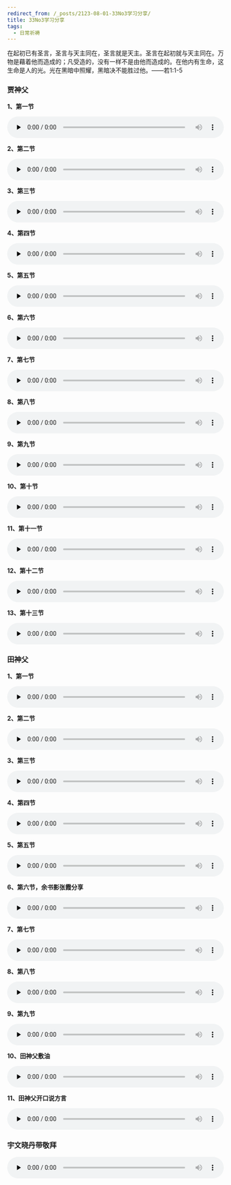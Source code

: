 ```yaml
---
redirect_from: /_posts/2123-08-01-33No3学习分享/
title: 33No3学习分享
tags:
  - 日常祈祷
---
```


在起初已有圣言，圣言与天主同在，圣言就是天主。圣言在起初就与天主同在。万物是藉着他而造成的；凡受造的，没有一样不是由他而造成的。在他内有生命，这生命是人的光。光在黑暗中照耀，黑暗决不能胜过他。——若1:1-5

### **贾神父**

**1、第一节**

<audio id="audio" style="width: 100%;height:50px;" controls="controls" preload="none">
      <source id="mp3" src="/33No3/audio/001jia.mp3">
</audio>

**2、第二节**

<audio id="audio" style="width: 100%;height:50px;" controls="controls" preload="none">
      <source id="mp3" src="/33No3/audio/002jia.mp3">
</audio>

**3、第三节**

<audio id="audio" style="width: 100%;height:50px;" controls="controls" preload="none">
      <source id="mp3" src="/33No3/audio/003jia.mp3">
</audio>

**4、第四节**

<audio id="audio" style="width: 100%;height:50px;" controls="controls" preload="none">
      <source id="mp3" src="/33No3/audio/004jia.mp3">
</audio>

**5、第五节**

<audio id="audio" style="width: 100%;height:50px;" controls="controls" preload="none">
      <source id="mp3" src="/33No3/audio/005jia.mp3">
</audio>

**6、第六节**

<audio id="audio" style="width: 100%;height:50px;" controls="controls" preload="none">
      <source id="mp3" src="/33No3/audio/006jia.mp3">
</audio>

**7、第七节**

<audio id="audio" style="width: 100%;height:50px;" controls="controls" preload="none">
      <source id="mp3" src="/33No3/audio/007jia.mp3">
</audio>

**8、第八节**

<audio id="audio" style="width: 100%;height:50px;" controls="controls" preload="none">
      <source id="mp3" src="/33No3/audio/008jia.mp3">
</audio>

**9、第九节**

<audio id="audio" style="width: 100%;height:50px;" controls="controls" preload="none">
      <source id="mp3" src="/33No3/audio/009jia.mp3">
</audio>

**10、第十节**

<audio id="audio" style="width: 100%;height:50px;" controls="controls" preload="none">
      <source id="mp3" src="/33No3/audio/010jia.mp3">
</audio>

**11、第十一节**

<audio id="audio" style="width: 100%;height:50px;" controls="controls" preload="none">
      <source id="mp3" src="/33No3/audio/011jia.mp3">
</audio>

**12、第十二节**

<audio id="audio" style="width: 100%;height:50px;" controls="controls" preload="none">
      <source id="mp3" src="/33No3/audio/012jia.mp3">
</audio>

**13、第十三节**

<audio id="audio" style="width: 100%;height:50px;" controls="controls" preload="none">
      <source id="mp3" src="/33No3/audio/013jia.mp3">
</audio>

### **田神父**

**1、第一节**

<audio id="audio" style="width: 100%;height:50px;" controls="controls" preload="none">
      <source id="mp3" src="/33No3/audio/001tian.mp3">
</audio>

**2、第二节**

<audio id="audio" style="width: 100%;height:50px;" controls="controls" preload="none">
      <source id="mp3" src="/33No3/audio/002tian.mp3">
</audio>

**3、第三节**

<audio id="audio" style="width: 100%;height:50px;" controls="controls" preload="none">
      <source id="mp3" src="/33No3/audio/003tian.mp3">
</audio>

**4、第四节**

<audio id="audio" style="width: 100%;height:50px;" controls="controls" preload="none">
      <source id="mp3" src="/33No3/audio/004tian.mp3">
</audio>

**5、第五节**

<audio id="audio" style="width: 100%;height:50px;" controls="controls" preload="none">
      <source id="mp3" src="/33No3/audio/005tian.mp3">
</audio>

**6、第六节，余书影张霞分享**

<audio id="audio" style="width: 100%;height:50px;" controls="controls" preload="none">
      <source id="mp3" src="/33No3/audio/006tian.mp3">
</audio>

**7、第七节**

<audio id="audio" style="width: 100%;height:50px;" controls="controls" preload="none">
      <source id="mp3" src="/33No3/audio/007tian.mp3">
</audio>

**8、第八节**

<audio id="audio" style="width: 100%;height:50px;" controls="controls" preload="none">
      <source id="mp3" src="/33No3/audio/008tian.mp3">
</audio>

**9、第九节**

<audio id="audio" style="width: 100%;height:50px;" controls="controls" preload="none">
      <source id="mp3" src="/33No3/audio/009tian.mp3">
</audio>

**10、田神父敷油**

<audio id="audio" style="width: 100%;height:50px;" controls="controls" preload="none">
      <source id="mp3" src="/33No3/audio/010tian.mp3">
</audio>

**11、田神父开口说方言**

<audio id="audio" style="width: 100%;height:50px;" controls="controls" preload="none">
      <source id="mp3" src="/33No3/audio/011tian.mp3">
</audio>

### **宇文晓丹带敬拜**

<audio id="audio" style="width: 100%;height:50px;" controls="controls" preload="none">
      <source id="mp3" src="/33No3/audio/xiaodan.mp3">
</audio>

